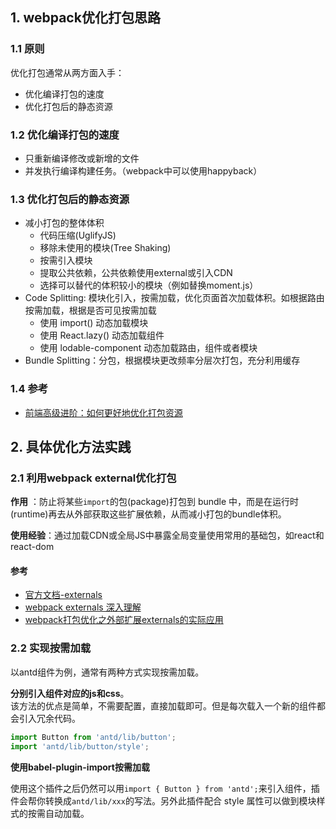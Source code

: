 ## 1. webpack优化打包思路

### 1.1 原则

优化打包通常从两方面入手：

* 优化编译打包的速度
* 优化打包后的静态资源

### 1.2 优化编译打包的速度
* 只重新编译修改或新增的文件
* 并发执行编译构建任务。（webpack中可以使用happyback）

### 1.3 优化打包后的静态资源

* 减小打包的整体体积
  * 代码压缩(UglifyJS)
  * 移除未使用的模块(Tree Shaking)
  * 按需引入模块
  * 提取公共依赖，公共依赖使用external或引入CDN
  * 选择可以替代的体积较小的模块（例如替换moment.js）
* Code Splitting: 模块化引入，按需加载，优化页面首次加载体积。如根据路由按需加载，根据是否可见按需加载
  * 使用 import() 动态加载模块
  * 使用 React.lazy() 动态加载组件
  * 使用 lodable-component 动态加载路由，组件或者模块
* Bundle Splitting：分包，根据模块更改频率分层次打包，充分利用缓存

### 1.4 参考
* [前端高级进阶：如何更好地优化打包资源](https://mp.weixin.qq.com/s/Gh4VJSk33OqHKM3FIIkERw)

## 2. 具体优化方法实践

### 2.1 利用webpack external优化打包

**作用** ：防止将某些`import`的包(package)打包到 bundle 中，而是在运行时(runtime)再去从外部获取这些扩展依赖，从而减小打包的bundle体积。

**使用经验**：通过加载CDN或全局JS中暴露全局变量使用常用的基础包，如react和react-dom

#### 参考

* [官方文档-externals](https://www.webpackjs.com/configuration/externals/)
* [webpack externals 深入理解](https://segmentfault.com/a/1190000012113011?utm_source=tag-newest)
* [webpack打包优化之外部扩展externals的实际应用](https://www.cnblogs.com/weiqinl/p/10020773.html)


### 2.2 实现按需加载
以antd组件为例，通常有两种方式实现按需加载。

**分别引入组件对应的js和css**。  
该方法的优点是简单，不需要配置，直接加载即可。但是每次载入一个新的组件都会引入冗余代码。

``` jsx
import Button from 'antd/lib/button';
import 'antd/lib/button/style';
```

**使用babel-plugin-import按需加载**

使用这个插件之后仍然可以用`import { Button } from 'antd';`来引入组件，插件会帮你转换成`antd/lib/xxx`的写法。另外此插件配合 style 属性可以做到模块样式的按需自动加载。
